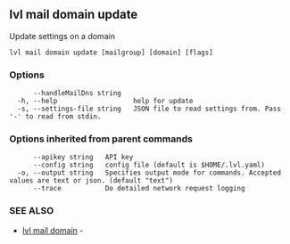 ## lvl mail domain update

Update settings on a domain

```
lvl mail domain update [mailgroup] [domain] [flags]
```

### Options

```
      --handleMailDns string   
  -h, --help                   help for update
  -s, --settings-file string   JSON file to read settings from. Pass '-' to read from stdin.
```

### Options inherited from parent commands

```
      --apikey string   API key
      --config string   config file (default is $HOME/.lvl.yaml)
  -o, --output string   Specifies output mode for commands. Accepted values are text or json. (default "text")
      --trace           Do detailed network request logging
```

### SEE ALSO

* [lvl mail domain](lvl_mail_domain.md)	 - 

